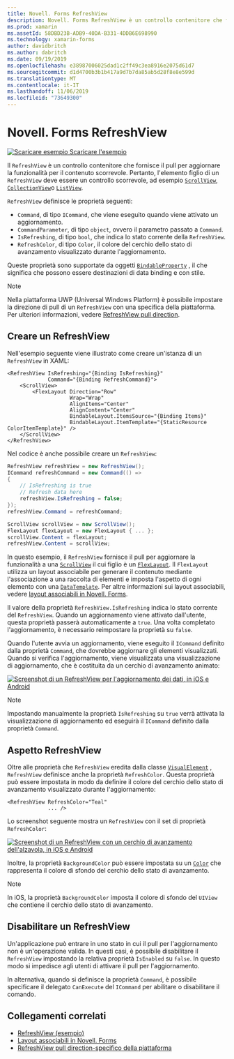 ```yaml
---
title: Novell. Forms RefreshView
description: Novell. Forms RefreshView è un controllo contenitore che fornisce il pull per aggiornare la funzionalità per il contenuto scorrevole.
ms.prod: xamarin
ms.assetId: 58DBD23B-ADB9-40DA-B331-4DDB6E698990
ms.technology: xamarin-forms
author: davidbritch
ms.author: dabritch
ms.date: 09/19/2019
ms.openlocfilehash: e38987006025dad1c2ff49c3ea8916e2075d61d7
ms.sourcegitcommit: d1d4700b3b1b417a9d7b7da85ab5d28f8e8e599d
ms.translationtype: MT
ms.contentlocale: it-IT
ms.lasthandoff: 11/06/2019
ms.locfileid: "73649300"
---
```

# <a name="xamarinforms-refreshview"></a>Novell. Forms RefreshView

[![Scaricare esempio](~/media/shared/download.png) Scaricare l'esempio](https://docs.microsoft.com/samples/xamarin/xamarin-forms-samples/userinterface-refreshviewdemo/)

Il `RefreshView` è un controllo contenitore che fornisce il pull per aggiornare la funzionalità per il contenuto scorrevole. Pertanto, l'elemento figlio di un `RefreshView` deve essere un controllo scorrevole, ad esempio [`ScrollView`](xref:Xamarin.Forms.ScrollView), [`CollectionView`](xref:Xamarin.Forms.CollectionView)o [`ListView`](xref:Xamarin.Forms.ListView).

`RefreshView` definisce le proprietà seguenti:

- `Command`, di tipo `ICommand`, che viene eseguito quando viene attivato un aggiornamento.
- `CommandParameter`, di tipo `object`, ovvero il parametro passato a `Command`.
- `IsRefreshing`, di tipo `bool`, che indica lo stato corrente della `RefreshView`.
- `RefreshColor`, di tipo `Color`, il colore del cerchio dello stato di avanzamento visualizzato durante l'aggiornamento.

Queste proprietà sono supportate da oggetti [`BindableProperty`](xref:Xamarin.Forms.BindableProperty) , il che significa che possono essere destinazioni di data binding e con stile.

> [!NOTE]
> Nella piattaforma UWP (Universal Windows Platform) è possibile impostare la direzione di pull di un `RefreshView` con una specifica della piattaforma. Per ulteriori informazioni, vedere [RefreshView pull direction](~/xamarin-forms/platform/windows/refreshview-pulldirection.md).

## <a name="create-a-refreshview"></a>Creare un RefreshView

Nell'esempio seguente viene illustrato come creare un'istanza di un `RefreshView` in XAML:

```xaml
<RefreshView IsRefreshing="{Binding IsRefreshing}"
             Command="{Binding RefreshCommand}">
    <ScrollView>
        <FlexLayout Direction="Row"
                    Wrap="Wrap"
                    AlignItems="Center"
                    AlignContent="Center"
                    BindableLayout.ItemsSource="{Binding Items}"
                    BindableLayout.ItemTemplate="{StaticResource ColorItemTemplate}" />
    </ScrollView>
</RefreshView>
```

Nel codice è anche possibile creare un `RefreshView`:

```csharp
RefreshView refreshView = new RefreshView();
ICommand refreshCommand = new Command(() =>
{
    // IsRefreshing is true
    // Refresh data here
    refreshView.IsRefreshing = false;
});
refreshView.Command = refreshCommand;

ScrollView scrollView = new ScrollView();
FlexLayout flexLayout = new FlexLayout { ... };
scrollView.Content = flexLayout;
refreshView.Content = scrollView;
```

In questo esempio, il `RefreshView` fornisce il pull per aggiornare la funzionalità a una [`ScrollView`](xref:Xamarin.Forms.ScrollView) il cui figlio è un [`FlexLayout`](xref:Xamarin.Forms.FlexLayout). Il `FlexLayout` utilizza un layout associabile per generare il contenuto mediante l'associazione a una raccolta di elementi e imposta l'aspetto di ogni elemento con una [`DataTemplate`](xref:Xamarin.Forms.DataTemplate). Per altre informazioni sui layout associabili, vedere [layout associabili in Novell. Forms](~/xamarin-forms/user-interface/layouts/bindable-layouts.md).

Il valore della proprietà `RefreshView.IsRefreshing` indica lo stato corrente del `RefreshView`. Quando un aggiornamento viene attivato dall'utente, questa proprietà passerà automaticamente a `true`. Una volta completato l'aggiornamento, è necessario reimpostare la proprietà su `false`.

Quando l'utente avvia un aggiornamento, viene eseguito il `ICommand` definito dalla proprietà `Command`, che dovrebbe aggiornare gli elementi visualizzati. Quando si verifica l'aggiornamento, viene visualizzata una visualizzazione di aggiornamento, che è costituita da un cerchio di avanzamento animato:

[![Screenshot di un RefreshView per l'aggiornamento dei dati, in iOS e Android](refreshview-images/default-progress-circle.png "RefreshView aggiornamento dei dati")](refreshview-images/default-progress-circle-large.png#lightbox "RefreshView aggiornamento dei dati")

> [!NOTE]
> Impostando manualmente la proprietà `IsRefreshing` su `true` verrà attivata la visualizzazione di aggiornamento ed eseguirà il `ICommand` definito dalla proprietà `Command`.

## <a name="refreshview-appearance"></a>Aspetto RefreshView

Oltre alle proprietà che `RefreshView` eredita dalla classe [`VisualElement`](xref:Xamarin.Forms.VisualElement) , `RefreshView` definisce anche la proprietà `RefreshColor`. Questa proprietà può essere impostata in modo da definire il colore del cerchio dello stato di avanzamento visualizzato durante l'aggiornamento:

```xaml
<RefreshView RefreshColor="Teal"
             ... />
```

Lo screenshot seguente mostra un `RefreshView` con il set di proprietà `RefreshColor`:

[![Screenshot di un RefreshView con un cerchio di avanzamento dell'alzavola, in iOS e Android](refreshview-images/teal-progress-circle.png "RefreshView con un cerchio di stato verde acqua")](refreshview-images/teal-progress-circle-large.png#lightbox "RefreshView con un cerchio di stato verde acqua")

Inoltre, la proprietà `BackgroundColor` può essere impostata su un [`Color`](xref:Xamarin.Forms.Color) che rappresenta il colore di sfondo del cerchio dello stato di avanzamento.

> [!NOTE]
> In iOS, la proprietà `BackgroundColor` imposta il colore di sfondo del `UIView` che contiene il cerchio dello stato di avanzamento.

## <a name="disable-a-refreshview"></a>Disabilitare un RefreshView

Un'applicazione può entrare in uno stato in cui il pull per l'aggiornamento non è un'operazione valida. In questi casi, è possibile disabilitare il `RefreshView` impostando la relativa proprietà `IsEnabled` su `false`. In questo modo si impedisce agli utenti di attivare il pull per l'aggiornamento.

In alternativa, quando si definisce la proprietà `Command`, è possibile specificare il delegato `CanExecute` del `ICommand` per abilitare o disabilitare il comando.

## <a name="related-links"></a>Collegamenti correlati

- [RefreshView (esempio)](https://docs.microsoft.com/samples/xamarin/xamarin-forms-samples/userinterface-refreshviewdemo/)
- [Layout associabili in Novell. Forms](~/xamarin-forms/user-interface/layouts/bindable-layouts.md)
- [RefreshView pull direction-specifico della piattaforma](~/xamarin-forms/platform/windows/refreshview-pulldirection.md)

